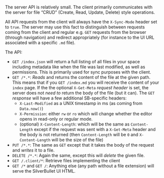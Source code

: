 The server API is relatively small. The client primarily communicates with the server for file “CRUD” (Create, Read, Update, Delete) style operations.

All API requests from the client will always have the `X-Sync-Mode` header set to `true`. The server may use this fact to distinguish between requests coming from the client and regular e.g. `GET` requests from the browser (through navigation) and redirect appropriately (for instance to the UI URL associated with a specific `.md` file).

The API:

* `GET /index.json` will return a full listing of all files in your space including metadata like when the file was last modified, as well as permissions. This is primarily used for sync purposes with the client.
* `GET /*.*`: _Reads_ and returns the content of the file at the given path. This means that if you `GET /index.md` you will receive the content of your `index` page. If the the optional `X-Get-Meta` _request header_ is set, the server does not _need to_ return the body of the file (but it can). The `GET` _response_ will have a few additional SB-specific headers:
  * `X-Last-Modified` as a UNIX timestamp in ms (as coming from `Data.now()`)
  * `X-Permission`: either `rw` or `ro` which will change whether the editor opens in read-only or regular mode.
  * (optional) `X-Content-Length`: which will be the same as `Content-Length` except if the request was sent with a `X-Get-Meta` header and the body is not returned (then `Content-Length` will be `0` and `X-Content-Length` will be the size of the file)
* `PUT /*.*`: The same as `GET` except that it takes the body of the request and _writes_ it to a file.
* `DELETE /*.*`: Again the same, except this will _delete_ the given file.
* `GET /.client/*`: Retrieve files implementing the client
* `GET /*` and `GET /`: Anything else (any path without a file extension) will serve the SilverBullet UI HTML.
